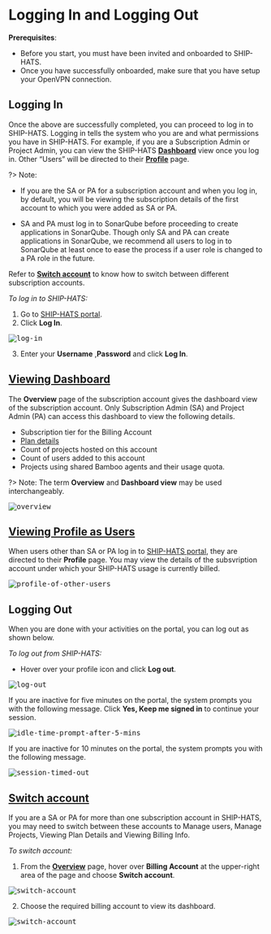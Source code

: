 # Logging In and Logging Out

**Prerequisites**:

- Before you start, you must have been invited and onboarded to SHIP-HATS.
- Once you have successfully onboarded, make sure that you have setup your OpenVPN connection.

## Logging In
Once the above are successfully completed, you can proceed to log in to SHIP-HATS. Logging in tells the system who you are and what permissions you have in SHIP-HATS. For example, if you are a Subscription Admin or Project Admin, you can view the SHIP-HATS [**Dashboard**](#viewing-dashboard) view once you log in. Other “Users” will be directed to their [**Profile**](#viewing-profile-as-users) page.

?> Note:

 - If you are the SA or PA for a subscription account and when you log in, by default, you will be viewing the subscription details of the first account to which you were added as SA or PA.

 - SA and PA must log in to SonarQube before proceeding to create applications in SonarQube. Though only SA and PA can create applications in SonarQube, we recommend all users to log in to SonarQube at least once to ease the process if a user role is changed to a PA role in the future.

Refer to [**Switch account**](#switch-account) to know how to switch between different subscription accounts.


*To log in to SHIP-HATS:*

1. Go to [SHIP-HATS portal](https://www.ship.gov.sg/).
2. Click **Log In**.

<kbd>![log-in](images/log-in.png ':size=100%')</kbd>

3. Enter your **Username** ,**Password** and click **Log In**.

## [Viewing Dashboard](#viewing-dashboard)
The **Overview** page of the subscription account gives the dashboard view of the subscription account. Only Subscription Admin (SA) and Project Admin (PA) can access this dashboard to view the following details.

- Subscription tier for the Billing Account
- [Plan details](https://docs.developer.gov.sg/docs/ship-hats-documentation/#/portal-guide/account-management/account-management?id=viewing-plan-details)
- Count of projects hosted on this account
- Count of users added to this account
- Projects using shared Bamboo agents and their usage quota.

?> Note: The term **Overview** and **Dashboard view** may be used interchangeably.



<kbd>![overview](images/overview-3.png ':size=100%')</kbd>

## [Viewing Profile as Users](#viewing-profile-as-users)
When users other than SA or PA log in to [SHIP-HATS portal](https://www.ship.gov.sg/), they are directed to their **Profile** page. You may view the details of the subsvription account under which your SHIP-HATS usage is currently billed.

<kbd>![profile-of-other-users](images/profile-of-other-users.png ':size=100%')</kbd>

## Logging Out
When you are done with your activities on the portal, you can log out as shown below.


*To log out from SHIP-HATS:*

- Hover over your profile icon and click **Log out**.

<kbd>![log-out](images/log-out.png ':size=100%')</kbd>

If you are inactive for five minutes on the portal, the system prompts you with the following message. Click **Yes, Keep me signed in** to continue your session.

<kbd>![idle-time-prompt-after-5-mins](images/idle-time-prompt-after-5-mins.png ':size=100%')</kbd>

If you are inactive for 10 minutes on the portal, the system prompts you with the following message.

<kbd>![session-timed-out](images/session-timed-out.png ':size=100%')</kbd>

## [Switch account](#switch-account)
If you are a SA or PA for more than one subscription account in SHIP-HATS, you may need to switch between these accounts to Manage users, Manage Projects, Viewing Plan Details and Viewing Billing Info.

*To switch account:*

1. From the [**Overview**](#viewing-dashboard) page, hover over **Billing Account** at the upper-right area of the page and choose **Switch account**.

<kbd>![switch-account](images/switch-account.png ':size=100%')</kbd>

2. Choose the required billing account to view its dashboard.

<kbd>![switch-account](images/switch-account-choose-account.png ':size=100%')</kbd>
